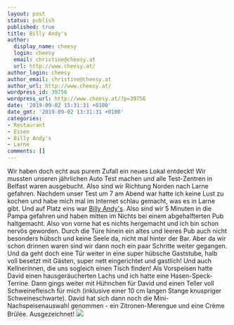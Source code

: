 ```yaml
---
layout: post
status: publish
published: true
title: Billy Andy's
author:
  display_name: cheesy
  login: cheesy
  email: christine@cheesy.at
  url: http://www.cheesy.at/
author_login: cheesy
author_email: christine@cheesy.at
author_url: http://www.cheesy.at/
wordpress_id: 39756
wordpress_url: http://www.cheesy.at/?p=39756
date: '2019-09-02 15:31:31 +0100'
date_gmt: '2019-09-02 13:31:31 +0100'
categories:
- Restaurant
- Essen
- Billy Andy's
- Larne
comments: []
---
```

Wir haben doch echt aus purem Zufall ein neues Lokal entdeckt! Wir mussten unseren jährlichen Auto Test machen und alle Test-Zentren in Belfast waren ausgebucht. Also sind wir Richtung Norden nach Larne gefahren. Nachdem unser Test um 7 am Abend war hatte ich keine Lust zu kochen und habe mich mal im Internet schlau gemacht, was es in Larne gibt. Und auf Platz eins war [Billy Andy's](http://www.billyandys.com/).
Also sind wir 5 Minuten in die Pampa gefahren und haben mitten im Nichts bei einem abgehalfterten Pub haltgemacht. Also von vorne hat es nichts hergemacht und ich bin schon nervös geworden. Durch die Türe hinein ein altes und leeres Pub auch nicht besonders hübsch und keine Seele da, nicht mal hinter der Bar. Aber da wir schon drinnen waren sind wir dann noch ein paar Schritte weiter gegangen.
Und da geht doch eine Tür weiter in eine super hübsche Gaststube, halb voll besetzt mit Gästen, super nett eingerichtet und gastlich! Und auch Kellnerinnen, die uns sogleich einen Tisch finden!
Als Vorspeisen hatte David einen hausgeräucherten Lachs und ich hatte eine Hasen-Speck-Terrine. Dann gings weiter mit Hühnchen für David und einen Teller voll Schweinefleisch für mich (inklusive einer 10 cm langen Stange knuspriger Schweineschwarte).
David hat sich dann noch die Mini-Nachspeisenauswahl genommen - ein Zitronen-Merengue und eine Crème Brûlée.
Ausgezeichnet!
[![](http://www.cheesy.at/wp-content/uploads/Billy-Andys-002.jpg)](http://www.cheesy.at/fotos/leben-in-belfast/billy-andys/)
